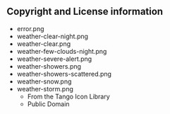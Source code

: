 ## Copyright and License information

* error.png
* weather-clear-night.png
* weather-clear.png
* weather-few-clouds-night.png
* weather-severe-alert.png
* weather-showers.png
* weather-showers-scattered.png
* weather-snow.png
* weather-storm.png
  + From the Tango Icon Library
  + Public Domain

